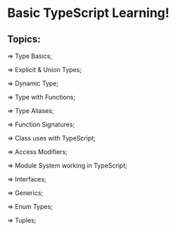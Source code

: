 # Basic TypeScript Learning!

## Topics:

=> Type Basics;

=> Explicit & Union Types;

=> Dynamic Type;

=> Type with Functions;

=> Type Aliases;

=> Function Signatures;

=> Class uses with TypeScript;

=> Access Modifiers;

=> Module System working in TypeScript;

=> Interfaces;

=> Generics;

=> Enum Types;

=> Tuples;
